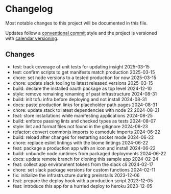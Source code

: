 # Changelog

Most notable changes to this project will be documented in this file.

Updates follow a [conventional commit][commits] style and the project is
versioned with [calendar versioning][calver].

## Changes

- test: track coverage of unit tests for updating insight 2025-03-15
- test: confirm scripts to get manifests match production 2025-03-15
- chore: set node versions to a tested production for now 2025-03-15
- chore: update slack tooling to latest released versions 2025-03-15
- build: declare the installed oauth package as top level 2024-12-10
- style: remove remaining renaming of past infrastructure 2024-08-31
- build: init tofu infra before deploying and not install 2024-08-31
- docs: paste production links for placeholder path pages 2024-08-31
- chore: update stack to latest dependencies with node 22 2024-08-31
- feat: store installations while manifesting applications 2024-08-25
- build: enforce passing lints and checked types as tests 2024-08-07
- style: lint and format files not found in the gitignore 2024-06-23
- refactor: convert commonjs imports to esmodule imports 2024-06-22
- build: reload after changes for restarting socket mode 2024-06-22
- chore: replace eslint lintings with the biome lintings 2024-06-22
- feat: package a production app with an icon and install 2024-06-22
- build: unbundle node runtimes from packaged deployments 2024-06-22
- docs: update remote branch for cloning this sample app 2024-02-24
- feat: collect app environment tokens from the slack cli 2024-02-17
- chore: set slack package versions for custom functions 2024-02-11
- fix: initialize the infrastructure during preinstalls 2023-12-06
- feat: prepare the deploy hook with a production script 2023-12-05
- feat: introduce this app for a hurried deploy to heroku 2023-12-05

[calver]: https://calver.org
[commits]: https://www.conventionalcommits.org/en/v1.0.0/
